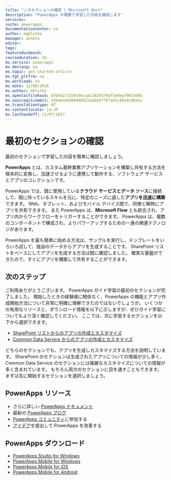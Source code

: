 ```yaml
---
title: "このセクションの確認 | Microsoft Docs"
description: "PowerApps の概要で学習した内容を確認します"
services: 
suite: powerapps
documentationcenter: na
author: mgblythe
manager: anneta
editor: 
tags: 
featuredvideoid: 
courseduration: 2m
ms.service: powerapps
ms.devlang: na
ms.topic: get-started-article
ms.tgt_pltfrm: na
ms.workload: na
ms.date: 12/09/2016
ms.author: mblythe
ms.openlocfilehash: b7b94271350c9ecaac2820376df5e0eaf9033d9b
ms.sourcegitcommit: 43be6a4e08849d522aabb6f767a81c092419babc
ms.translationtype: HT
ms.contentlocale: ja-JP
ms.lasthandoff: 11/07/2017
---
```

# <a name="review-the-first-section"></a>最初のセクションの確認
最初のセクションで学習した内容を簡単に確認しましょう。

**PowerApps** とは、カスタム基幹業務アプリケーションを構築し共有する方法を根本的に変換し、加速させるように連携して動作する、ソフトウェア サービスとアプリのコレクションです。

PowerApps では、既に使用している**クラウド サービスとデータ ソース**に接続して、既に持っているスキルを元に、特定のニーズに適した**アプリを迅速に構築**できます。 Web、タブレット、およびモバイル デバイス間で、同僚と瞬時にアプリを共有できます。 また PowerApps は、**Microsoft Flow** とも統合され、アプリ内からワークフローをトリガーすることができます。 PowerApps は、複数のコンポーネントで構成され、よりパワーアップするための一連の関連テクノロジがあります。

PowerApps を最も簡単に始める方法は、サンプルを実行し、テンプレートをいろいろ試して、独自のデータからアプリを生成することです。 SharePoint リストをベースにしてアプリを生成する方法は既に確認しました。 確実な基盤ができたので、すぐにアプリを構築して共有することができます。 

## <a name="whats-next"></a>次のステップ
ご利用ありがとうございます。 PowerApps ガイド学習の最初のセクションが完了しました。 開始したときの経験値に関係なく、PowerApps の機能とアプリ作成開始方法について非常に明確に理解できたのではないでしょうか。 いくつかの有用なリソースと、ダウンロード情報を以下に示しますが、ぜひガイド学習についてもより深く確認してください。 ここでは、次に学習するセクションを以下から選択できます。

* [SharePoint リストからのアプリの作成とカスタマイズ](learning-spo-app-generate.md)
* [Common Data Service からのアプリの作成とカスタマイズ](learning-case-app-generate.md) 

どちらのセクションでも、アプリを生成しカスタマイズする方法を説明しています。 SharePoint のセクションは生成されたアプリについての情報が少し多く、Common Data Service のセクションには複雑なカスタマイズについての情報が多く含まれています。 もちろん両方のセクションに目を通すこともできます。まずは先に開始するセクションを選択しましょう。 

## <a name="powerapps-resources"></a>PowerApps リソース
* さらに詳しい [PowerApps ドキュメント](https://powerapps.microsoft.com/tutorials/getting-started/)
* 最新の [PowerApps ブログ](https://powerapps.microsoft.com/blog/)
* [PowerApps コミュニティ](https://powerusers.microsoft.com/t5/PowerApps-Community/ct-p/PowerApps1)に参加する
* [アイデア](https://powerusers.microsoft.com/t5/PowerApps-Ideas/idb-p/PowerAppsIdeas)を提出して PowerApps を改善する

## <a name="powerapps-downloads"></a>PowerApps ダウンロード
* [PowerApps Studio for Windows](https://aka.ms/powerappswin)
* [PowerApps Mobile for Windows](https://aka.ms/powerappswin)
* [PowerApps Mobile for iOS](https://aka.ms/powerappsios)
* [PowerApps Mobile for Android](https://aka.ms/powerappsandroid)

